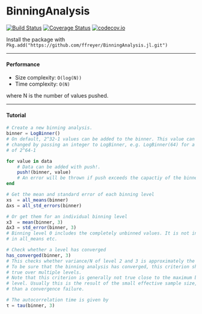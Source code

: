 # BinningAnalysis

[![Build Status](https://travis-ci.org/ffreyer/BinningAnalysis.jl.svg?branch=master)](https://travis-ci.org/ffreyer/BinningAnalysis.jl)
[![Coverage Status](https://coveralls.io/repos/ffreyer/BinningAnalysis.jl/badge.svg?branch=master&service=github)](https://coveralls.io/github/ffreyer/BinningAnalysis.jl?branch=master)
[![codecov.io](http://codecov.io/github/ffreyer/BinningAnalysis.jl/coverage.svg?branch=master)](http://codecov.io/github/ffreyer/BinningAnalysis.jl?branch=master)

Install the package with `Pkg.add("https://github.com/ffreyer/BinningAnalysis.jl.git")`

---

#### Performance

* Size complexity: `O(log(N))`
* Time complexity: `O(N)`

where N is the number of values pushed.

---

#### Tutorial

```julia
# Create a new binning analysis.
binner = LogBinner()
# On default, 2^32-1 values can be added to the binner. This value can be
# changed by passing an integer to LogBinner, e.g. LogBinner(64) for a capacity
# of 2^64-1

for value in data
    # Data can be added with push!.
    push!(binner, value)
    # An error will be thrown if push exceeds the capactiy of the binner.
end

# Get the mean and standard error of each binning level
xs  = all_means(binner)
Δxs = all_std_errors(binner)

# Or get them for an individual binning level
x3  = mean(binner, 3)
Δx3 = std_error(binner, 3)
# Binning level 0 includes the completely unbinned values. It is not included
# in all_means etc.

# Check whether a level has converged
has_converged(binner, 3)
# This checks whether variance/N of level 2 and 3 is approximately the same.
# To be sure that the binning analysis has converged, this criterion should be
# true over multiple levels.
# Note that this criterion is generally not true close to the maximum binning
# level. Usually this is the result of the small effective sample size, rather
# than a convergence failure.

# The autocorrelation time is given by
τ = tau(binner, 3)
```
